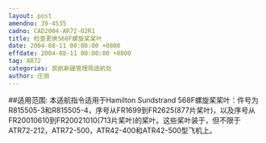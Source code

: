 ```yaml
---
layout: post
amendno: 39-4535
cadno: CAD2004-AR72-02R1
title: 检查更换568F螺旋桨桨叶
date: 2004-08-11 00:00:00 +0800
effdate: 2004-08-11 00:00:00 +0800
tag: AR72
categories: 民航新疆管理局适航处
author: 庄丽
---
```


##适用范围:
本适航指令适用于Hamilton Sundstrand 568F螺旋桨桨叶：件号为R815505-3和R815505-4，序号从FR1699到FR2625(877片桨叶)，以及序号从FR20010610到FR20021010(713片桨叶)的桨叶。这些桨叶装于，但不限于ATR72-212，ATR72-500，ATR42-400和ATR42-500型飞机上。

